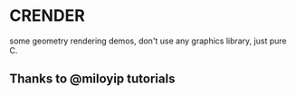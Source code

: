 # CRENDER

some geometry rendering demos, don't use any graphics library, just pure C.

## Thanks to @miloyip tutorials
